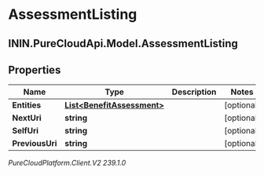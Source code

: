 # AssessmentListing

## ININ.PureCloudApi.Model.AssessmentListing

## Properties

|Name | Type | Description | Notes|
|------------ | ------------- | ------------- | -------------|
| **Entities** | [**List&lt;BenefitAssessment&gt;**](BenefitAssessment) |  | [optional] |
| **NextUri** | **string** |  | [optional] |
| **SelfUri** | **string** |  | [optional] |
| **PreviousUri** | **string** |  | [optional] |



_PureCloudPlatform.Client.V2 239.1.0_
